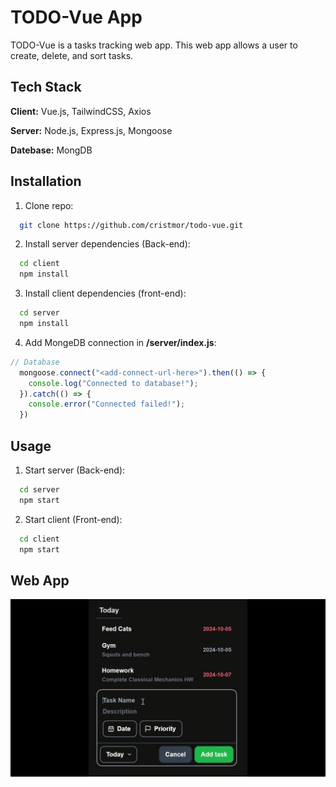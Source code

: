 
# TODO-Vue App
TODO-Vue is a tasks tracking web app. This web app allows a user to create, delete, and sort tasks.
    
## Tech Stack

**Client:** Vue.js, TailwindCSS, Axios

**Server:** Node.js, Express.js, Mongoose

**Datebase:** MongDB


## Installation

1. Clone repo:
```bash
  git clone https://github.com/cristmor/todo-vue.git
```

2. Install server dependencies (Back-end):
```bash
  cd client
  npm install
```

3. Install client dependencies (front-end):
```bash
  cd server
  npm install
```

4. Add MongeDB connection in **/server/index.js**:
```javascript
// Database
  mongoose.connect("<add-connect-url-here>").then(() => {
	console.log("Connected to database!");
  }).catch(() => {
  	console.error("Connected failed!");
  })
```

## Usage
1. Start server (Back-end):
```bash
  cd server
  npm start
```
2. Start client (Front-end):
```bash
  cd client
  npm start
```

## Web App

![App Screenshot](https://github.com/cristmor/todo-vue/blob/main/client/src/readme-edit.gif)

